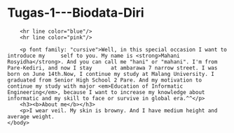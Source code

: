 Tugas-1---Biodata-Diri
======================
<!DOCTYPE html>
<html>
  <head>
		<title>biodata dalam paragraf</title>
	</head>
	<body>

		<hr line color="blue"/>
		<hr line color="pink"/>

		<p font family: "cursive">Well, in this special occasion I want to introduce my 	self to you. My name is <strong>Mahani Rosyidha</strong>. And you can call me "hani" or "mahani". I'm from Pare-Kediri, and now I stay 		at ambarawa 7 narrow street. I was born on June 14th.Now, I continue my study at Malang University. I graduated from Senior High School 2 Pare. And my motivation to continue my study with major <em>Education of Informatic Engineering</em>, because I want to increase my knowledge about informatic and my skill to face or survive in global era.^^</p>
		<h3><b>About me</b></h3>
		<p>I wear veil. My skin is browny. And I have medium height and average weight.
	</body>

</html>

